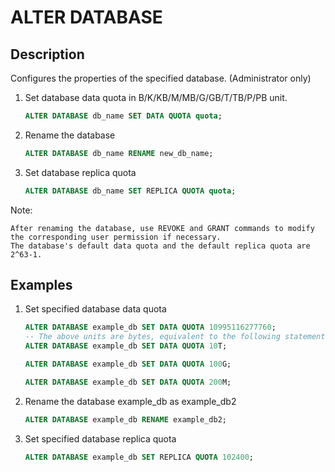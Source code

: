 # ALTER DATABASE

## Description

Configures the properties of the specified database. (Administrator only)

1. Set database data quota in B/K/KB/M/MB/G/GB/T/TB/P/PB unit.

    ```sql
    ALTER DATABASE db_name SET DATA QUOTA quota;
    ```

2. Rename the database

    ```sql
    ALTER DATABASE db_name RENAME new_db_name;
    ```

3. Set database replica quota

    ```sql
    ALTER DATABASE db_name SET REPLICA QUOTA quota;
    ```

Note:

```plain text
After renaming the database, use REVOKE and GRANT commands to modify the corresponding user permission if necessary.
The database's default data quota and the default replica quota are 2^63-1.
```

## Examples

1. Set specified database data quota

    ```SQL
    ALTER DATABASE example_db SET DATA QUOTA 10995116277760;
    -- The above units are bytes, equivalent to the following statement
    ALTER DATABASE example_db SET DATA QUOTA 10T;
    
    ALTER DATABASE example_db SET DATA QUOTA 100G;
    
    ALTER DATABASE example_db SET DATA QUOTA 200M;
    ```

2. Rename the database example_db as example_db2

    ```SQL
    ALTER DATABASE example_db RENAME example_db2;
    ```

3. Set specified database replica quota

    ```SQL
    ALTER DATABASE example_db SET REPLICA QUOTA 102400;
    ```
